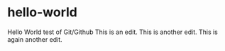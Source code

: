 # hello-world
Hello World test of Git/Github
This is an edit.
This is another edit.
This is again another edit.
